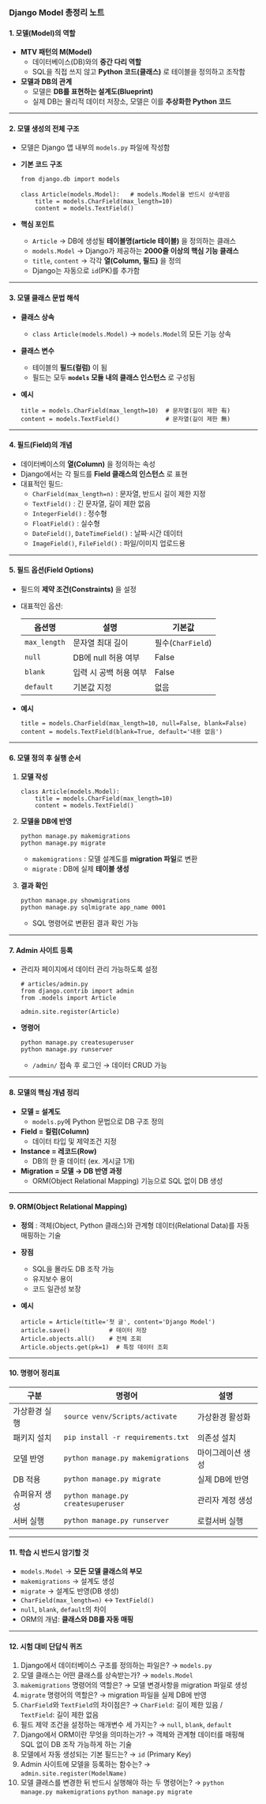 ### Django Model 총정리 노트

#### 1. 모델(Model)의 역할

- **MTV 패턴의 M(Model)**
  - 데이터베이스(DB)와의 **중간 다리 역할**
  - SQL을 직접 쓰지 않고 **Python 코드(클래스)** 로 테이블을 정의하고 조작함
- **모델과 DB의 관계**
  - 모델은 **DB를 표현하는 설계도(Blueprint)**
  - 실제 DB는 물리적 데이터 저장소, 모델은 이를 **추상화한 Python 코드**

------

#### 2. 모델 생성의 전체 구조

- 모델은 Django 앱 내부의 `models.py` 파일에 작성함

- **기본 코드 구조**

  ```
  from django.db import models
  
  class Article(models.Model):   # models.Model을 반드시 상속받음
      title = models.CharField(max_length=10)
      content = models.TextField()
  ```

- **핵심 포인트**

  - `Article` → DB에 생성될 **테이블명(article 테이블)** 을 정의하는 클래스
  - `models.Model` → Django가 제공하는 **2000줄 이상의 핵심 기능 클래스**
  - `title`, `content` → 각각 **열(Column, 필드)** 을 정의
  - Django는 자동으로 `id`(PK)를 추가함

------

#### 3. 모델 클래스 문법 해석

- **클래스 상속**

  - `class Article(models.Model)` → `models.Model`의 모든 기능 상속

- **클래스 변수**

  - 테이블의 **필드(컬럼)** 이 됨
  - 필드는 모두 **`models` 모듈 내의 클래스 인스턴스** 로 구성됨

- **예시**

  ```
  title = models.CharField(max_length=10)  # 문자열(길이 제한 有)
  content = models.TextField()             # 문자열(길이 제한 無)
  ```

------

#### 4. 필드(Field)의 개념

- 데이터베이스의 **열(Column)** 을 정의하는 속성
- Django에서는 각 필드를 **Field 클래스의 인스턴스** 로 표현
- 대표적인 필드:
  - `CharField(max_length=n)` : 문자열, 반드시 길이 제한 지정
  - `TextField()` : 긴 문자열, 길이 제한 없음
  - `IntegerField()` : 정수형
  - `FloatField()` : 실수형
  - `DateField()`, `DateTimeField()` : 날짜·시간 데이터
  - `ImageField()`, `FileField()` : 파일/이미지 업로드용

------

#### 5. 필드 옵션(Field Options)

- 필드의 **제약 조건(Constraints)** 을 설정

- 대표적인 옵션:

  | 옵션명       | 설명                   | 기본값            |
  | ------------ | ---------------------- | ----------------- |
  | `max_length` | 문자열 최대 길이       | 필수(`CharField`) |
  | `null`       | DB에 null 허용 여부    | False             |
  | `blank`      | 입력 시 공백 허용 여부 | False             |
  | `default`    | 기본값 지정            | 없음              |

- **예시**

  ```
  title = models.CharField(max_length=10, null=False, blank=False)
  content = models.TextField(blank=True, default='내용 없음')
  ```

------

#### 6. 모델 정의 후 실행 순서

1. **모델 작성**

   ```
   class Article(models.Model):
       title = models.CharField(max_length=10)
       content = models.TextField()
   ```

2. **모델을 DB에 반영**

   ```
   python manage.py makemigrations
   python manage.py migrate
   ```

   - `makemigrations` : 모델 설계도를 **migration 파일**로 변환
   - `migrate` : DB에 실제 **테이블 생성**

3. **결과 확인**

   ```
   python manage.py showmigrations
   python manage.py sqlmigrate app_name 0001
   ```

   - SQL 명령어로 변환된 결과 확인 가능

------

#### 7. Admin 사이트 등록

- 관리자 페이지에서 데이터 관리 가능하도록 설정

  ```
  # articles/admin.py
  from django.contrib import admin
  from .models import Article
  
  admin.site.register(Article)
  ```

- **명령어**

  ```
  python manage.py createsuperuser
  python manage.py runserver
  ```

  - `/admin/` 접속 후 로그인 → 데이터 CRUD 가능

------

#### 8. 모델의 핵심 개념 정리

- **모델 = 설계도**
  - `models.py`에 Python 문법으로 DB 구조 정의
- **Field = 컬럼(Column)**
  - 데이터 타입 및 제약조건 지정
- **Instance = 레코드(Row)**
  - DB의 한 줄 데이터 (ex. 게시글 1개)
- **Migration = 모델 → DB 반영 과정**
  - ORM(Object Relational Mapping) 기능으로 SQL 없이 DB 생성

------

#### 9. ORM(Object Relational Mapping)

- **정의**
   : 객체(Object, Python 클래스)와 관계형 데이터(Relational Data)를 자동 매핑하는 기술

- **장점**

  - SQL을 몰라도 DB 조작 가능
  - 유지보수 용이
  - 코드 일관성 보장

- **예시**

  ```
  article = Article(title='첫 글', content='Django Model')
  article.save()           # 데이터 저장
  Article.objects.all()    # 전체 조회
  Article.objects.get(pk=1)  # 특정 데이터 조회
  ```

------

#### 10. 명령어 정리표

| 구분          | 명령어                             | 설명              |
| ------------- | ---------------------------------- | ----------------- |
| 가상환경 실행 | `source venv/Scripts/activate`     | 가상환경 활성화   |
| 패키지 설치   | `pip install -r requirements.txt`  | 의존성 설치       |
| 모델 반영     | `python manage.py makemigrations`  | 마이그레이션 생성 |
| DB 적용       | `python manage.py migrate`         | 실제 DB에 반영    |
| 슈퍼유저 생성 | `python manage.py createsuperuser` | 관리자 계정 생성  |
| 서버 실행     | `python manage.py runserver`       | 로컬서버 실행     |

------

#### 11. 학습 시 반드시 암기할 것

- `models.Model` → **모든 모델 클래스의 부모**
- `makemigrations` → 설계도 생성
- `migrate` → 설계도 반영(DB 생성)
- `CharField(max_length=n)` ↔ `TextField()`
- `null`, `blank`, `default`의 차이
- ORM의 개념: **클래스와 DB를 자동 매핑**

------

#### 12. 시험 대비 단답식 퀴즈

1. Django에서 데이터베이스 구조를 정의하는 파일은?
    → `models.py`
2. 모델 클래스는 어떤 클래스를 상속받는가?
    → `models.Model`
3. `makemigrations` 명령어의 역할은?
    → 모델 변경사항을 migration 파일로 생성
4. `migrate` 명령어의 역할은?
    → migration 파일을 실제 DB에 반영
5. `CharField`와 `TextField`의 차이점은?
    → `CharField`: 길이 제한 있음 / `TextField`: 길이 제한 없음
6. 필드 제약 조건을 설정하는 매개변수 세 가지는?
    → `null`, `blank`, `default`
7. Django에서 ORM이란 무엇을 의미하는가?
    → 객체와 관계형 데이터를 매핑해 SQL 없이 DB 조작 가능하게 하는 기술
8. 모델에서 자동 생성되는 기본 필드는?
    → `id` (Primary Key)
9. Admin 사이트에 모델을 등록하는 함수는?
    → `admin.site.register(ModelName)`
10. 모델 클래스를 변경한 뒤 반드시 실행해야 하는 두 명령어는?
     → `python manage.py makemigrations`
     `python manage.py migrate`